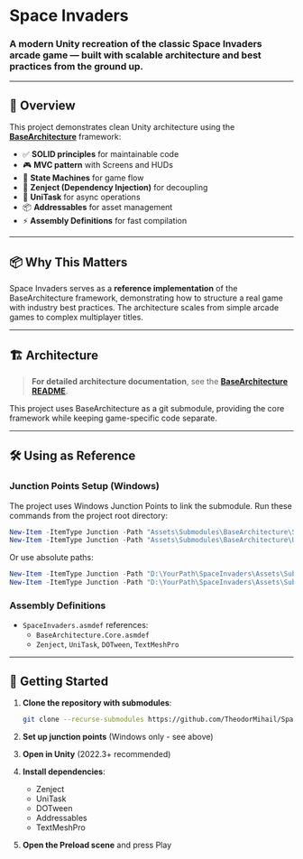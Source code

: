 # Space Invaders

### A modern Unity recreation of the classic Space Invaders arcade game — built with scalable architecture and best practices from the ground up.

---

## 🧱 Overview

This project demonstrates clean Unity architecture using the **[BaseArchitecture](https://github.com/TheodorMihail/BaseArchitecture)** framework:

- ✅ **SOLID principles** for maintainable code
- 🎮 **MVC pattern** with Screens and HUDs
- 🔁 **State Machines** for game flow
- 🧠 **Zenject (Dependency Injection)** for decoupling
- 🔄 **UniTask** for async operations
- 📦 **Addressables** for asset management
- ⚡ **Assembly Definitions** for fast compilation

---

## 📦 Why This Matters

Space Invaders serves as a **reference implementation** of the BaseArchitecture framework, demonstrating how to structure a real game with industry best practices. The architecture scales from simple arcade games to complex multiplayer titles.

---

## 🏗️ Architecture

> **For detailed architecture documentation**, see the **[BaseArchitecture README](https://github.com/TheodorMihail/BaseArchitecture#-architecture-guide)**.

This project uses BaseArchitecture as a git submodule, providing the core framework while keeping game-specific code separate.

---

## 🛠️ Using as Reference

### Junction Points Setup (Windows)
The project uses Windows Junction Points to link the submodule. Run these commands from the project root directory:
```powershell
New-Item -ItemType Junction -Path "Assets\Submodules\BaseArchitecture\Scripts" -Target "$PWD\Submodules\BaseArchitecture\Assets\Scripts\Core"
New-Item -ItemType Junction -Path "Assets\Submodules\BaseArchitecture\UI" -Target "$PWD\Submodules\BaseArchitecture\Assets\UI"
```

Or use absolute paths:
```powershell
New-Item -ItemType Junction -Path "D:\YourPath\SpaceInvaders\Assets\Submodules\BaseArchitecture\Scripts" -Target "D:\YourPath\SpaceInvaders\Submodules\BaseArchitecture\Assets\Scripts\Core"
New-Item -ItemType Junction -Path "D:\YourPath\SpaceInvaders\Assets\Submodules\BaseArchitecture\UI" -Target "D:\YourPath\SpaceInvaders\Submodules\BaseArchitecture\Assets\UI"
```

### Assembly Definitions
- `SpaceInvaders.asmdef` references:
  - `BaseArchitecture.Core.asmdef`
  - `Zenject`, `UniTask`, `DOTween`, `TextMeshPro`

---

## 🚀 Getting Started

1. **Clone the repository with submodules**:
   ```bash
   git clone --recurse-submodules https://github.com/TheodorMihail/SpaceInvaders.git
   ```

2. **Set up junction points** (Windows only - see above)

3. **Open in Unity** (2022.3+ recommended)

4. **Install dependencies**:
   - Zenject
   - UniTask
   - DOTween
   - Addressables
   - TextMeshPro

5. **Open the Preload scene** and press Play
